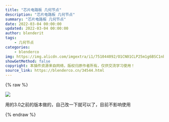 ```yaml
---
title: "芯片电路板 几何节点"
description: "芯片电路板 几何节点"
summary: "芯片电路板 几何节点"
date: 2022-03-04 00:00:00
updated: 2022-03-04 00:00:00
author: blenderit
tags: 
    - 几何节点
categories:
    - blenderco
img: https://img.alicdn.com/imgextra/i1/751044092/O1CN01CLP25m1g6BSC1nbbV_!!751044092.png
showGetMethod: false
copyright: 本插件资源来自网络，版权归原作者所有，仅供交流学习使用！
source_link: https://blenderco.cn/34544.html
---
```


{% raw %}
<p><img src="https://preview.cloud.189.cn/image/imageAction?param=3AF326F42F17B8F4A650287D419CE38C7EE9BEA8DC0912291ABB454F5DF0A3E96CCB55C42EEB2BB36D4449A1088D749BDD24C6E2F77EF37550E2203B09EBDFA019FF99358F70B2455EE44710E5933773D2636C06CB1289EFBA19AB185889F0B45B4092840060B2285B6B50DCD2D3F46EC933EDB2"></p><p>用的3.0之前的版本做的，自己改一下就可以了，目前不影响使用</p>
<div style="display: none">blenderco</div>
{% endraw %}